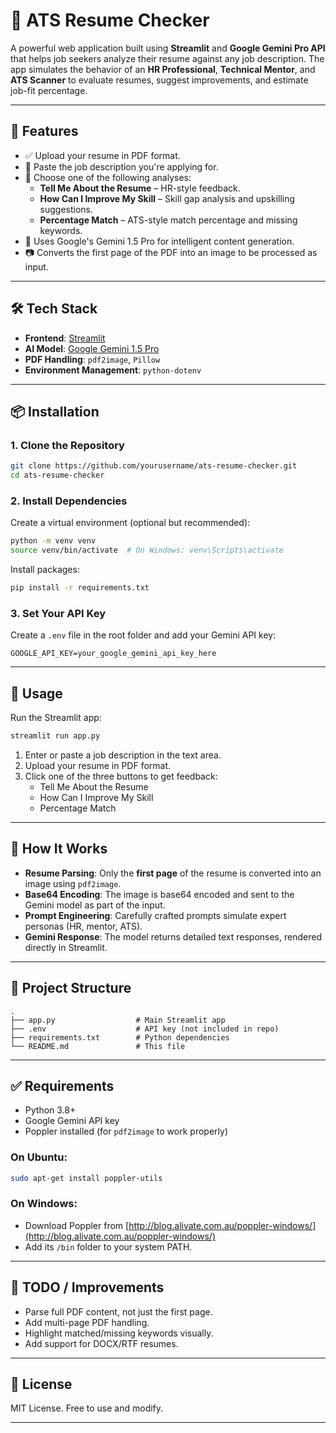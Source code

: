 # 🧠 ATS Resume Checker

A powerful web application built using **Streamlit** and **Google Gemini Pro API** that helps job seekers analyze their resume against any job description. The app simulates the behavior of an **HR Professional**, **Technical Mentor**, and **ATS Scanner** to evaluate resumes, suggest improvements, and estimate job-fit percentage.

---

## 🚀 Features

- ✅ Upload your resume in PDF format.
- 📝 Paste the job description you're applying for.
- 🤖 Choose one of the following analyses:
  - **Tell Me About the Resume** – HR-style feedback.
  - **How Can I Improve My Skill** – Skill gap analysis and upskilling suggestions.
  - **Percentage Match** – ATS-style match percentage and missing keywords.
- 🧠 Uses Google's Gemini 1.5 Pro for intelligent content generation.
- 📷 Converts the first page of the PDF into an image to be processed as input.

---

## 🛠️ Tech Stack

- **Frontend**: [Streamlit](https://streamlit.io/)
- **AI Model**: [Google Gemini 1.5 Pro](https://ai.google.dev/)
- **PDF Handling**: `pdf2image`, `Pillow`
- **Environment Management**: `python-dotenv`

---

## 📦 Installation

### 1. Clone the Repository

```bash
git clone https://github.com/yourusername/ats-resume-checker.git
cd ats-resume-checker
```

### 2. Install Dependencies

Create a virtual environment (optional but recommended):

```bash
python -m venv venv
source venv/bin/activate  # On Windows: venv\Scripts\activate
```

Install packages:

```bash
pip install -r requirements.txt
```

### 3. Set Your API Key

Create a `.env` file in the root folder and add your Gemini API key:

```
GOOGLE_API_KEY=your_google_gemini_api_key_here
```

---

## 📄 Usage

Run the Streamlit app:

```bash
streamlit run app.py
```

1. Enter or paste a job description in the text area.
2. Upload your resume in PDF format.
3. Click one of the three buttons to get feedback:
   - Tell Me About the Resume
   - How Can I Improve My Skill
   - Percentage Match

---

## 🧠 How It Works

- **Resume Parsing**: Only the **first page** of the resume is converted into an image using `pdf2image`.
- **Base64 Encoding**: The image is base64 encoded and sent to the Gemini model as part of the input.
- **Prompt Engineering**: Carefully crafted prompts simulate expert personas (HR, mentor, ATS).
- **Gemini Response**: The model returns detailed text responses, rendered directly in Streamlit.

---

## 📂 Project Structure

```
.
├── app.py                  # Main Streamlit app
├── .env                    # API key (not included in repo)
├── requirements.txt        # Python dependencies
└── README.md               # This file
```

---

## ✅ Requirements

- Python 3.8+
- Google Gemini API key
- Poppler installed (for `pdf2image` to work properly)

### On Ubuntu:

```bash
sudo apt-get install poppler-utils
```

### On Windows:

- Download Poppler from [http://blog.alivate.com.au/poppler-windows/](http://blog.alivate.com.au/poppler-windows/)
- Add its `/bin` folder to your system PATH.

---

## 📌 TODO / Improvements

- Parse full PDF content, not just the first page.
- Add multi-page PDF handling.
- Highlight matched/missing keywords visually.
- Add support for DOCX/RTF resumes.

---

## 📄 License

MIT License. Free to use and modify.

---
